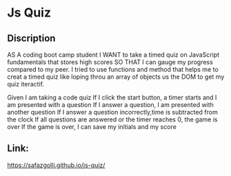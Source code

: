 # Js Quiz
## Discription
 AS A coding boot camp student
I WANT to take a timed quiz on JavaScript fundamentals that stores high scores
SO THAT I can gauge my progress compared to my peer. I tried to use functions and method that helps me to creat a timed quiz like loping throu an array of objects us the DOM to get my quiz iteractif.

Given I am taking a code quiz
If I click the start button, a timer starts and I am presented with a question
If I answer a question, I am presented with another question
If I answer a question incorrectly,time is subtracted from the clock
If all questions are answered or the timer reaches 0, the game is over
If the game is over, I can save my initials and my score

## Link:

https://safazgolli.github.io/js-quiz/
